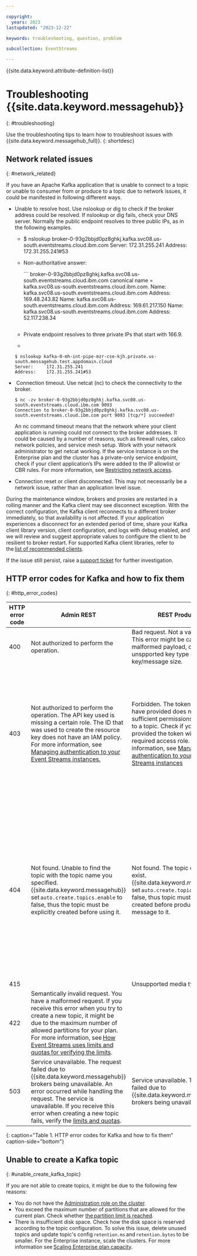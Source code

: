 ```yaml
---

copyright:
  years: 2023
lastupdated: "2023-12-22"

keywords: troubleshooting, question, problem

subcollection: EventStreams

---
```


{{site.data.keyword.attribute-definition-list}}

# Troubleshooting {{site.data.keyword.messagehub}}
{: #troubleshooting}

Use the troubleshooting tips to learn how to troubleshoot issues with {{site.data.keyword.messagehub_full}}.
{: shortdesc}

## Network related issues
{: #network_related}

If you have an Apache Kafka application that is unable to connect to a topic or unable to consumer from or produce to a topic due to network issues, it could be manifested in following different ways.

- Unable to resolve host. Use nslookup or dig to check if the broker address could be resolved. If nslookup or dig fails, check your DNS server. Normally the public endpoint resolves to three public IPs, as in the following examples.
    - $ nslookup broker-0-93g2bbjd0pz8ghkj.kafka.svc08.us-south.eventstreams.cloud.ibm.com
    Server:		172.31.255.241
    Address:	172.31.255.241#53

    - Non-authoritative answer:

      ´´´
      broker-0-93g2bbjd0pz8ghkj.kafka.svc08.us-south.eventstreams.cloud.ibm.com	canonical name = kafka.svc08.us-south.eventstreams.cloud.ibm.com.
      Name:	kafka.svc08.us-south.eventstreams.cloud.ibm.com
      Address: 169.48.243.82
      Name:	kafka.svc08.us-south.eventstreams.cloud.ibm.com
      Address: 169.61.217.150
      Name:	kafka.svc08.us-south.eventstreams.cloud.ibm.com
      Address: 52.117.238.34
      ```

    - Private endpoint resolves to three private IPs that start with 166.9.
    - 
    ```
    $ nslookup kafka-0-mh-int-pipe-mzr-cse-kjh.private.us-south.messagehub.test.appdomain.cloud
    Server:		172.31.255.241
    Address:	172.31.255.241#53
    ```

-  Connection timeout. Use netcat (nc) to check the connectivity to the broker.

  ```
  $ nc -zv broker-0-93g2bbjd0pz8ghkj.kafka.svc08.us-south.eventstreams.cloud.ibm.com 9093
  Connection to broker-0-93g2bbjd0pz8ghkj.kafka.svc08.us-south.eventstreams.cloud.ibm.com port 9093 [tcp/*] succeeded!
  ```
  
  An nc command timeout means that the network where your client application is running could not connect to the broker addresses. It could be caused by a  number of reasons, such as firewall rules, calico network policies, and service mesh setup. Work with your network administrator to get netcat working. If the service instance is on the Enterprise plan and the cluster has a private-only service endpoint, check if your client application’s IPs were added to the IP allowlist or CBR rules. For more information, see [Restricting network access](/docs/EventStreams?topic=EventStreams-restrict_access).
  
- Connection reset or client disconnected. This may not necessarily be a network issue, rather than an application level issue. 

During the maintenance window, brokers and proxies are restarted in a rolling manner and the Kafka client may see disconnect exception. With the correct configuration, the Kafka client reconnects to a different broker immediately, so that availability is not affected. If your application experiences a disconnect for an extended period of time, share your Kafka client library version, client configuration, and logs with debug enabled, and we will review and suggest appropriate values to configure the client to be resilient to broker restart. For supported Kafka client libraries, refer to the [list of recommended clients](/docs/EventStreams?topic=EventStreams-kafka_java_using). 

If the issue still persist, raise a [support ticket](/docs/EventStreams?topic=EventStreams-report_problem_enterprise) for further investigation.

## HTTP error codes for Kafka and how to fix them
{: #http_error_codes}

| HTTP error code  | Admin REST  | REST Producer  | Schema Registry  |
| --- | --- | --- |--- |
| 400 | Not authorized to perform the operation. | Bad request. Not a valid request. This error might be caused by a malformed payload, or unspported key type or exceeded key/message size. | Bad request. Not a valid request. Correct your request. |
| 403 | Not authorized to perform the operation. The API key used is missing a certain role. The ID that was used to create the resource key does not have an IAM policy. For more information, see [Managing authentication to your Event Streams instances.](https://test.cloud.ibm.com/docs-draft/EventStreams?topic=EventStreams-security) | Forbidden. The token that you have provided does not have sufficient permissions to produce to a topic. Check if you have provided the token with the required access role. For more information, see [Managing authentication to your Event Streams instances](/docs/EventStreams?topic=EventStreams-security)| Forbidden. The client is not authorized to perform this request. The service ID is not authorized to access a schema resource. For more information, see [Managing authentication to your Event Streams instances](/docs/EventStreams?topic=EventStreams-security) |
| 404 | Not found. Unable to find the topic with the topic name you specified. {{site.data.keyword.messagehub}} set `auto.create.topics.enable` to false, thus the topic must be explicitly created before using it. | Not found. The topic does not exist. {{site.data.keyword.messagehub}} set `auto.create.topics.enable` to false, thus topic must be explicitly created before producing message to it. | Not found. Either the registry does not contain a schema with the specified schema ID, or the schema identified by the schema ID does not contain a version corresponding to the specified version number, or the schema is not configured with the specified type of rule. |
| 415 |  | Unsupported media type. |  |
| 422 | Semantically invalid request. You have a malformed request. If you receive this error when you try to create a new topic, it might be due to the maximum number of allowed partitions for your plan. For more information, see [How Event Streams uses limits and quotas for verifying the limits](/docs/EventStreams?topic=EventStreams-kafka_quotas). |  |  |
| 503 | Service unavailable. The request failed due to {{site.data.keyword.messagehub}} brokers being unavailable. An error occurred while handling the request. The service is unavailable. If you receive this error when creating a new topic fails, verify the [limits and quotas](/docs/EventStreams?topic=EventStreams-kafka_quotas). |Service unavailable. The request failed due to {{site.data.keyword.messagehub}} brokers being unavailable.  |  |
{: caption="Table 1. HTTP error codes for Kafka and how to fix them" caption-side="bottom"}
  
## Unable to create a Kafka topic
{: #unable_create_kafka_topic}

If you are not able to create topics, it might be due to the following few reasons: 

- You do not have the [Administration role on the cluster](/docs/EventStreams?topic=EventStreams-security#security_resources).
- You exceed the maximum number of partitions that are allowed for the current plan. Check whether [the partition limit is reached](/docs/EventStreams?topic=EventStreams-kafka_quotas#limits_standard).
- There is insufficient disk space. Check how the disk space is reserved according to the topic configuration. To solve this issue, delete unused topics and update topic's config `retention.ms` and `retention.bytes` to be smaller. For the Enterprise instance, scale the clusters. For more information see [Scaling Enterprise plan capacity](/docs/EventStreams?topic=EventStreams-ES_scaling_capacity).

